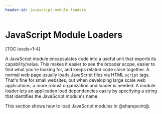 ```yaml
---
header-id: javascript-module-loaders
---
```


# JavaScript Module Loaders

[TOC levels=1-4]

A JavaScript module encapsulates code into a useful unit that exports its 
capability/value. This makes it easier to see the broader scope, easier to find 
what you're looking for, and keeps related code close together. A normal web 
page usually loads JavaScript files via HTML `script` tags. That's fine for 
small websites, but when developing large scale web applications, a more robust 
organization and loader is needed. A module loader lets an application load 
dependencies easily by specifying a string that identifies the JavaScript 
module's name. 

This section shows how to load JavaScript modules in @sharepoint@. 
